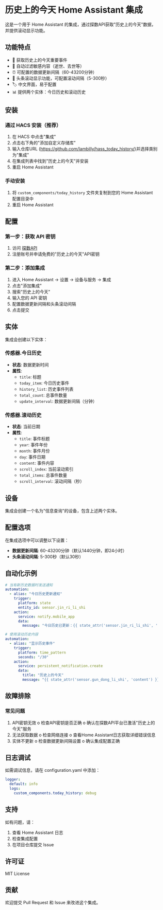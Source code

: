 # 历史上的今天 Home Assistant 集成

这是一个用于 Home Assistant 的集成，通过探数API获取"历史上的今天"数据，并提供滚动显示功能。

## 功能特点

- 📅 获取历史上的今天重要事件
- 🔄 自动过滤敏感内容（逝世、去世等）
- ⏰ 可配置的数据更新间隔（60-43200分钟）
- 📜 头条滚动显示功能，可配置滚动间隔（5-300秒）
- 🏷️ 中文界面，易于配置
- 📊 提供两个实体：今日历史和滚动历史

## 安装

### 通过 HACS 安装（推荐）

1. 在 HACS 中点击"集成"
2. 点击右下角的"添加自定义存储库"
3. 输入仓库URL (https://github.com/lambilly/hass_today_history/)并选择类别为"集成"
4. 在集成列表中找到"历史上的今天"并安装
5. 重启 Home Assistant

### 手动安装

1. 将 `custom_components/today_history` 文件夹复制到您的 Home Assistant 配置目录中
2. 重启 Home Assistant

## 配置

### 第一步：获取 API 密钥

1. 访问 [探数API](https://www.tanshuapi.com/)
2. 注册账号并申请免费的"历史上的今天"API密钥

### 第二步：添加集成

1. 进入 Home Assistant → 设置 → 设备与服务 → 集成
2. 点击"添加集成"
3. 搜索"历史上的今天"
4. 输入您的 API 密钥
5. 配置数据更新间隔和头条滚动间隔
6. 点击提交

## 实体

集成会创建以下实体：

### 传感器.今日历史
- **状态**: 数据更新时间
- **属性**:
  - `title`: 标题
  - `today_item`: 今日历史事件
  - `history_list`: 历史事件列表
  - `total_count`: 总事件数量
  - `update_interval`: 数据更新间隔（分钟）

### 传感器.滚动历史
- **状态**: 当前日期
- **属性**:
  - `title`: 事件标题
  - `year`: 事件年份
  - `month`: 事件月份
  - `day`: 事件日期
  - `content`: 事件内容
  - `scroll_index`: 当前滚动索引
  - `total_items`: 总事件数量
  - `scroll_interval`: 滚动间隔（秒）

## 设备

集成会创建一个名为"信息查询"的设备，包含上述两个实体。

## 配置选项

在集成选项中可以调整以下设置：

- **数据更新间隔**: 60-43200分钟（默认1440分钟，即24小时）
- **头条滚动间隔**: 5-300秒（默认30秒）

## 自动化示例

```yaml
# 当有新历史数据时发送通知
automation:
  - alias: "今日历史更新通知"
    trigger:
      platform: state
      entity_id: sensor.jin_ri_li_shi
    action:
      service: notify.mobile_app
      data:
        message: "今日历史已更新：{{ state_attr('sensor.jin_ri_li_shi', 'today_item').content }}"

# 使用滚动历史内容
automation:
  - alias: "显示历史事件"
    trigger:
      platform: time_pattern
      seconds: "/30"
    action:
      service: persistent_notification.create
      data:
        title: "历史上的今天"
        message: "{{ state_attr('sensor.gun_dong_li_shi', 'content') }}"
```
## 故障排除
### 常见问题
1.	API密钥无效
o	检查API密钥是否正确
o	确认在探数API平台已激活"历史上的今天"服务
2.	无法获取数据
o	检查网络连接
o	查看Home Assistant日志获取详细错误信息
3.	实体不更新
o	检查数据更新间隔设置
o	确认集成配置正确

## 日志调试
如需调试信息，请在 configuration.yaml 中添加：

```yaml
logger:
  default: info
  logs:
    custom_components.today_history: debug
```
## 支持
如有问题，请：
1.	查看 Home Assistant 日志
2.	检查集成配置
3.	在项目仓库提交 Issue

## 许可证
MIT License

## 贡献
欢迎提交 Pull Request 和 Issue 来改进这个集成。

